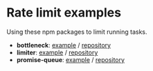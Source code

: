 # Rate limit examples

Using these npm packages to limit running tasks.

- **bottleneck**: [example](./example-bottleneck.js) / [repository](https://github.com/SGrondin/bottleneck)
- **limiter**: [example](./example-limiter.js) / [repository](https://github.com/jhurliman/node-rate-limiter)
- **promise-queue**: [example](./example-promise-queue.js) / [repository](https://github.com/azproduction/promise-queue)
